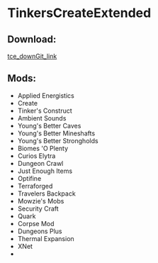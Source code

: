 # TinkersCreateExtended
## Download:
[tce_downGit_link](https://minhaskamal.github.io/DownGit/#/home?url=https://github.com/Minecraft-Modpack-AHIT/Create_TinkersConstruct/tree/main/mods)

## Mods:
* Applied Energistics
* Create
* Tinker's Construct
* Ambient Sounds
* Young's Better Caves
* Young's Better Mineshafts
* Young's Better Strongholds
* Biomes 'O Plenty
* Curios Elytra
* Dungeon Crawl
* Just Enough Items
* Optifine
* Terraforged
* Travelers Backpack
* Mowzie's Mobs
* Security Craft
* Quark
* Corpse Mod
* Dungeons Plus
* Thermal Expansion
* XNet
* 
